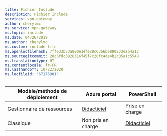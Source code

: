 ```yaml
---
title: Fichier Include
description: Fichier Include
services: vpn-gateway
author: cherylmc
ms.service: vpn-gateway
ms.topic: include
ms.date: 04/26/2019
ms.author: cherylmc
ms.custom: include file
ms.openlocfilehash: 7ff633b33a800e1dfe28c63b6ba880233e2b4a1c
ms.sourcegitcommit: 28c5fdc3828316f45f7c20fc4de4b2c05a1c5548
ms.translationtype: HT
ms.contentlocale: fr-FR
ms.lasthandoff: 10/22/2020
ms.locfileid: "67176901"
---
```

| **Modèle/méthode de déploiement** | **Azure portal** | **PowerShell** |
| --- | --- | --- |
| Gestionnaire de ressources |[Didacticiel](../articles/vpn-gateway/vpn-gateway-howto-multi-site-to-site-resource-manager-portal.md) |Prise en charge |
| Classique | Non pris en charge | [Didacticiel](../articles/vpn-gateway/vpn-gateway-multi-site.md) |
